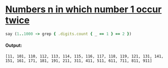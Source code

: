 [1]: https://rosettacode.org/wiki/Numbers_n_in_which_number_1_occur_twice

# [Numbers n in which number 1 occur twice][1]

```ruby
say (1..1000 -> grep { .digits.count { _ == 1 } == 2 })
```

#### Output:
```
[11, 101, 110, 112, 113, 114, 115, 116, 117, 118, 119, 121, 131, 141, 151, 161, 171, 181, 191, 211, 311, 411, 511, 611, 711, 811, 911]
```
